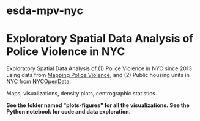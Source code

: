 # esda-mpv-nyc
# Exploratory Spatial Data Analysis of Police Violence in NYC

Exploratory Spatial Data Analysis of 
(1) Police Violence in NYC since 2013 using data from [Mapping Police Violence](https://www.mappingpoliceviolence.org), and 
(2) Public housing units in NYC from [NYCOpenData](https://data.cityofnewyork.us/Housing-Development/Map-of-NYCHA-Developments/i9rv-hdr5). 

Maps, visualizations, density plots, centrographic statistics. 

**See the folder named "plots-figures" for all the visualizations.**
**See the Python notebook for code and data exploration.**

